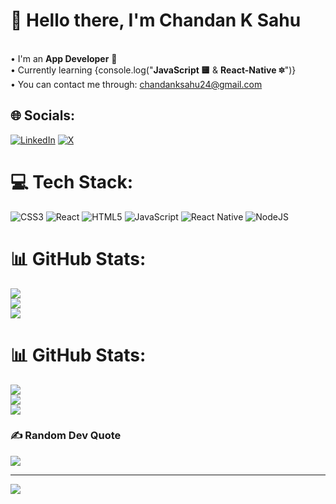 # 💫 Hello there, I'm Chandan K Sahu
<br>• I'm an **App Developer** 📱<br>• Currently learning {console.log("**JavaScript 🟨** & **React-Native 🔯**")}<br>• You can contact me through: chandanksahu24@gmail.com  


## 🌐 Socials:
[![LinkedIn](https://img.shields.io/badge/LinkedIn-%230077B5.svg?logo=linkedin&logoColor=white)](https://www.linkedin.com/in/chandan31/) [![X](https://img.shields.io/badge/X-black.svg?logo=X&logoColor=white)](https://twitter.com/Chandan_K_Sahu) 

# 💻 Tech Stack:
![CSS3](https://img.shields.io/badge/css3-%231572B6.svg?style=for-the-badge&logo=css3&logoColor=white) ![React](https://img.shields.io/badge/react-%2320232a.svg?style=for-the-badge&logo=react&logoColor=%2361DAFB) ![HTML5](https://img.shields.io/badge/html5-%23E34F26.svg?style=for-the-badge&logo=html5&logoColor=white) ![JavaScript](https://img.shields.io/badge/javascript-%23323330.svg?style=for-the-badge&logo=javascript&logoColor=%23F7DF1E) ![React Native](https://img.shields.io/badge/react_native-%2320232a.svg?style=for-the-badge&logo=react&logoColor=%2361DAFB) ![NodeJS](https://img.shields.io/badge/node.js-6DA55F?style=for-the-badge&logo=node.js&logoColor=white)
# 📊 GitHub Stats:
![](https://github-readme-stats.vercel.app/api?username=Chandansahu18&theme=dark&hide_border=false&include_all_commits=true&count_private=true)<br/>
![](https://github-readme-streak-stats.herokuapp.com/?user=Chandansahu18&theme=dark&hide_border=false)<br/>
![](https://github-readme-stats.vercel.app/api/top-langs/?username=Chandansahu18&theme=dark&hide_border=false&include_all_commits=true&count_private=true&layout=compact)
# 📊 GitHub Stats:
![](https://github-readme-stats.vercel.app/api?username=Chandansahu18&theme=dark&hide_border=false&include_all_commits=true&count_private=true)<br/>
![](https://github-readme-streak-stats.herokuapp.com/?user=Chandansahu18&theme=dark&hide_border=false)<br/>
![](https://github-readme-stats.vercel.app/api/top-langs/?username=Chandansahu18&theme=dark&hide_border=false&include_all_commits=true&count_private=true&layout=compact)

### ✍️ Random Dev Quote
![](https://quotes-github-readme.vercel.app/api?type=horizontal&theme=radical)

---
[![](https://visitcount.itsvg.in/api?id=Chandansahu18&icon=0&color=0)](https://visitcount.itsvg.in)

<!-- Proudly created with GPRM ( https://gprm.itsvg.in ) -->
